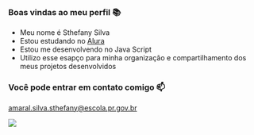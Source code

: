### Boas vindas ao meu perfil 📚

- Meu nome é Sthefany Silva
- Estou estudando no [Alura](https://www.alura.com.br)
- Estou me desenvolvendo no Java Script
- Utilizo esse esapço para minha organização e compartilhamento dos meus projetos desenvolvidos

### Você pode entrar em contato comigo 📫

amaral.silva.sthefany@escola.pr.gov.br

![](https://tenor.com/pt-BR/view/galaxy-universe-gif-26677854.gif)
